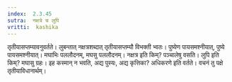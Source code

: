 ```yaml
---
index:  2.3.45
sutra:  नक्षत्रे च लुपि
vritti:  kashika 
---
```


तृतीयासप्तम्यावनुवर्तते। लुबन्तात् नक्षत्रशब्दात् तृतीयासप्तम्यौ विभक्ती भ्वतः। पुष्येण पायसमश्नीयात्, पुष्ये पायसमश्नीयात्। मघाभिः पललौदनम्, मघसु पललौदनम्। नक्षत्र इति किम्? पञ्चालेषु वसति। लुपि इति किम्? मघासु ग्रहः। इह कस्मान् न भवति, अद्य पुस्यः, अद्य कृत्तिका? अधिकरणे इति वर्तते। वचनं तु पक्षे तृतीयाविधानार्थम्।

